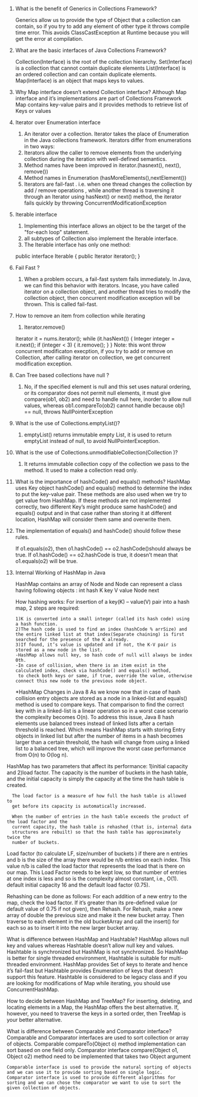 1.  What is the benefit of Generics in Collections Framework?

    Generics allow us to provide the type of Object that a collection can contain,
    so if you try to add any element of other type it throws compile time error.
    This avoids ClassCastException at Runtime because you will get the error at compilation.

2.  What are the basic interfaces of Java Collections Framework?

    Collection(Interface) is the root of the collection hierarchy.
    Set(Interface) is a collection that cannot contain duplicate elements
    List(Interface) is an ordered collection and can contain duplicate elements.
    Map(Interface) is an object that maps keys to values.

3.  Why Map interface doesn’t extend Collection interface?
    Although Map interface and it’s implementations are part of Collections Framework
    Map contains key-value pairs and it provides methods to retrieve list of Keys or values

4.	Iterator over Enumeration interface
    1)	An iterator over a collection. Iterator takes the place of Enumeration in the Java collections framework.
        Iterators differ from enumerations in two ways:
    2)	Iterators allow the caller to remove elements from the underlying collection during the iteration with well-defined semantics.
    3)	Method names have been improved in iterator.(hasnext(), next(), remove())
    4)	Method names in Enumeration (hasMoreElements(),nextElement())
    5)	Iterators are fail-fast . i.e. when one thread changes the collection by add / remove operations , while another thread is traversing it through an Iterator using hasNext() or next() method, the iterator fails quickly by throwing ConcurrentModificationException

5.	Iterable interface
    1)	Implementing this interface allows an object to be the target of the "for-each loop" statement.
    2)	all subtypes of Collection also implement the Iterable interface.
    3)	The Iterable interface has only one method:

    public interface Iterable<T> {
      public Iterator<T> iterator();
    }

6.	Fail Fast ?
    1)	When a problem occurs, a fail-fast system fails immediately.
    In Java, we can find this behavior with iterators. Incase, you have called iterator on a collection object, and another thread tries to modify the collection object, then concurrent modification exception will be thrown. This is called fail-fast.

7.	How to remove an item from collection while iterating
    1)	Iterator.remove()

    Iterator<Integer> it = nums.iterator();
    while (it.hasNext()) {
        Integer integer = it.next();
        if (integer < 3) {
            it.remove();
        }
    }
    Note: this wont throw concurrent modificaton execption, if you try to add or remove on Collection, after calling iterator on collection, we get concurrent modification exception.

8.	Can Tree based collections have null ?
    1)	No, if the specified element is null and this set uses natural ordering,
        or its comparator does not permit null elements, it must give compare(ob1, ob2) and need to handle null here, inorder to allow null values, whereas ob1.compareTo(ob2) cannot handle because obj1 == null, throws NullPointerException

9.	What is the use of Collections.emptyList()?
    1)	emptyList() returns immutable empty List, it is used to return emptyList instead of null, to avoid NullPointerException.

10.	What is the use of Collections.unmodifiableCollection(Collection )?
    1)	It returns immutable collection copy of the collection we pass to the method.
    It used to make a collection read only.

11. What is the importance of hashCode() and equals() methods?
    HashMap uses Key object hashCode() and equals() method to determine the index to put the key-value pair.
    These methods are also used when we try to get value from HashMap. If these methods are not implemented correctly,
    two different Key’s might produce same hashCode() and equals() output and in that case rather than storing it at
    different location, HashMap will consider them same and overwrite them.

12. The implementation of equals() and hashCode() should follow these rules.

    If o1.equals(o2), then o1.hashCode() == o2.hashCode()should always be true.
    If o1.hashCode() == o2.hashCode is true, it doesn’t mean that o1.equals(o2) will be true.

13. Internal Working of HashMap in Java

    HashMap contains an array of Node and Node can represent a class having following objects :
    int hash
    K key
    V value
    Node next

    How hashing works:
        For insertion of a key(K) – value(V) pair into a hash map, 2 steps are required:

        1)K is converted into a small integer (called its hash code) using a hash function.
        2)The hash code is used to find an index (hashCode % arrSize) and the entire linked list at that index(Separate chaining) is first searched for the presence of the K already.
        3)If found, it’s value is updated and if not, the K-V pair is stored as a new node in the list.
        -HashMap allows null key, so hash code of null will always be index 0th.
        -In case of collision, when there is an item exist in the calculated index, check via hashCode() and equals() method,
         to check both keys or same, if true, override the value, otherwise connect this new node to the previous node object.

    *HashMap Changes in Java 8
    As we know now that in case of hash collision entry objects are stored as a node in a linked-list and equals() method is used to compare keys.
    That comparison to find the correct key with in a linked-list is a linear operation so in a worst case scenario the complexity becomes O(n).
    To address this issue, Java 8 hash elements use balanced trees instead of linked lists after a certain threshold is reached.
    Which means HashMap starts with storing Entry objects in linked list but after the number of items in a hash becomes larger than a certain threshold,
    the hash will change from using a linked list to a balanced tree, which will improve the worst case performance from O(n) to O(log n).


HashMap has two parameters that affect its performance:
    1)initial capacity and
    2)load factor.
      The capacity is the number of buckets in the hash table, and the initial
      capacity is simply the capacity at the time the hash table is created.

      The load factor is a measure of how full the hash table is allowed to
      get before its capacity is automatically increased.

      When the number of entries in the hash table exceeds the product of the load factor and the
      current capacity, the hash table is rehashed (that is, internal data
      structures are rebuilt) so that the hash table has approximately twice the
      number of buckets.

Load factor (to calculate LF, size/number of buckets )
     if there are n entries and b is the size of the array there would be n/b entries on each index.
     This value n/b is called the load factor that represents the load that is there on our map.
     This Load Factor needs to be kept low, so that number of entries at one index is less and so is the complexity almost constant, i.e., O(1).
     default initial capacity 16 and the default load factor (0.75).

Rehashing can be done as follows:
    For each addition of a new entry to the map, check the load factor.
    If it’s greater than its pre-defined value (or default value of 0.75 if not given), then Rehash.
    For Rehash, make a new array of double the previous size and make it the new bucket array.
    Then traverse to each element in the old bucketArray and call the insert() for each so as to insert it into the new larger bucket array.

What is difference between HashMap and Hashtable?
    HashMap allows null key and values whereas Hashtable doesn’t allow null key and values.
    Hashtable is synchronized but HashMap is not synchronized. So HashMap is better for single threaded environment, Hashtable is suitable for multi-threaded environment.
    HashMap provides Set of keys to iterate and hence it’s fail-fast but Hashtable provides Enumeration of keys that doesn’t support this feature.
    Hashtable is considered to be legacy class and if you are looking for modifications of Map while iterating, you should use ConcurrentHashMap.

How to decide between HashMap and TreeMap?
    For inserting, deleting, and locating elements in a Map, the HashMap offers the best alternative. If, however, you need to traverse the keys in a sorted order, then TreeMap is your better alternative.

What is difference between Comparable and Comparator interface?
    Comparable and Comparator interfaces are used to sort collection or array of objects.
    Comparable compareTo(Object o) method implementation can sort based on one field only.
    Comparator interface compare(Object o1, Object o2) method need to be implemented that takes two Object argument

    Comparable interface is used to provide the natural sorting of objects and we can use it to provide sorting based on single logic.
    Comparator interface is used to provide different algorithms for sorting and we can chose the comparator we want to use to sort the given collection of objects.


